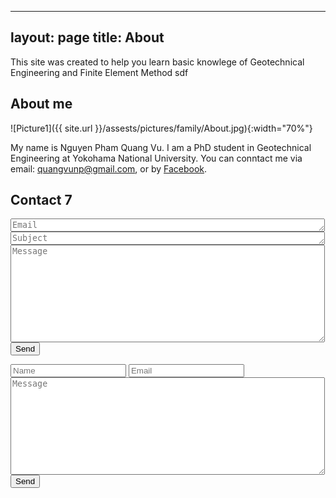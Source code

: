 ----
layout: page
title: About
---

This site was created to help you learn basic knowlege of Geotechnical Engineering and Finite Element Method
sdf

## About me

![Picture1]({{ site.url }}/assests/pictures/family/About.jpg){:width="70%"}

My name is Nguyen Pham Quang Vu. I am a PhD student in Geotechnical Engineering at Yokohama National University. You can conntact me via email: quangvunp@gmail.com, or by [Facebook]("https://www.facebook.com/quangvu.np"). 

## Contact 7

<form action="https://formspree.io/quangvunp@gmail.com"
  method="POST"
  <textarea placeholder = "Name" class="form-control" id="textarea" name="name" rows = "1" cols ="60"></textarea>
  <textarea placeholder = "Email" class="form-control" id="textarea" name="email" rows = "1" cols ="60"></textarea>
  <textarea placeholder = "Subject" class="form-control" id="textarea" name="subject" rows = "1" cols ="60"></textarea>
  <textarea placeholder = "Message" class="form-control" id="textarea" name="message" rows = "10" cols ="60"></textarea><br />
  <input type="submit" value="Send">
</form>


<form action="https://formspree.io/quangvunp@gmail.com"
      method="POST">
    <input placeholder = "Name" type="text" name="name" cols ="60">
    <input placeholder = "Email" type="email" name="_replyto" cols = "60">
    <textarea placeholder = "Message" class="form-control" id="textarea" name="message" rows = "10" cols ="60"></textarea><br />
    <input type="submit" value="Send">
</form>
